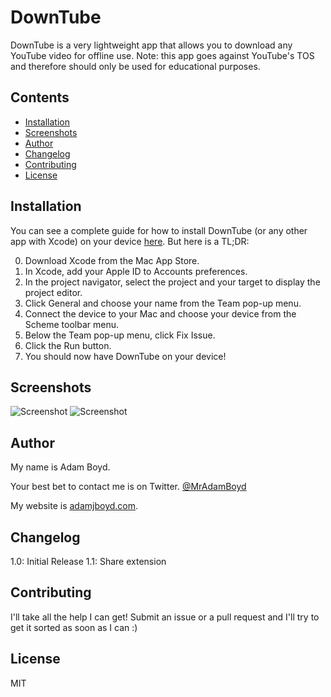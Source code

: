 # DownTube
DownTube is a very lightweight app that allows you to download any YouTube video for offline use. Note: this app goes against YouTube's TOS and therefore should only be used for educational purposes.

## Contents
* [Installation](#installation)
* [Screenshots](#screenshots)
* [Author](#author)
* [Changelog](#changelog)
* [Contributing](#contributing)
* [License](#license)

## Installation
You can see a complete guide for how to install DownTube (or any other app with Xcode) on your device [here](https://developer.apple.com/library/ios/documentation/IDEs/Conceptual/AppDistributionGuide/LaunchingYourApponDevices/LaunchingYourApponDevices.html#//apple_ref/doc/uid/TP40012582-CH27). But here is a TL;DR:

0. Download Xcode from the Mac App Store.
1. In Xcode, add your Apple ID to Accounts preferences.
2. In the project navigator, select the project and your target to display the project editor.
3. Click General and choose your name from the Team pop-up menu.
4. Connect the device to your Mac and choose your device from the Scheme toolbar menu.
5. Below the Team pop-up menu, click Fix Issue.
6. Click the Run button.
7. You should now have DownTube on your device!

## Screenshots
![Screenshot](https://raw.githubusercontent.com/MrAdamBoyd/DownTube/master/Screenshots/screenshot1.png)
![Screenshot](https://raw.githubusercontent.com/MrAdamBoyd/DownTube/master/Screenshots/screenshot2.png)


## Author
My name is Adam Boyd.

Your best bet to contact me is on Twitter. [@MrAdamBoyd](https://twitter.com/MrAdamBoyd)

My website is [adamjboyd.com](http://www.adamjboyd.com).

## Changelog
1.0: Initial Release
1.1: Share extension

## Contributing
I'll take all the help I can get! Submit an issue or a pull request and I'll try to get it sorted as soon as I can :)

## License

MIT
